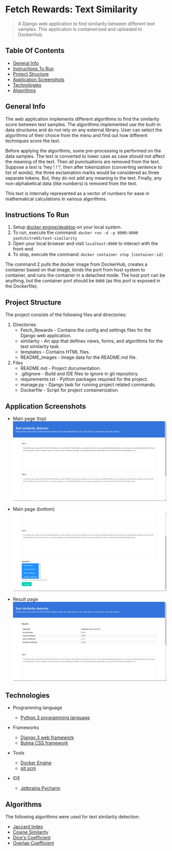 # Fetch Rewards: Text Similarity

> A Django web application to find similarity between different text samples.
> This application is containerized and uploaded to DockerHub.

## Table Of Contents

* [General Info](#general-info)
* [Instructions To Run](#instructions-to-run)
* [Project Structure](#project-structure)
* [Application Screenshots](#application-screenshots)
* [Technologies](#technologies)
* [Algorithms](#algorithms)

## General Info

The web application implements different algorithms to find the similarity score between text samples. The algorithms
implemented use the built-in data structures and do not rely on any external library. User can select the algorithms of
their choice from the menu and find out how different techniques score the text.

Before applying the algorithms, some pre-processing is performed on the data samples. The text is converted to lower
case as case should not affect the meaning of the text. Then all punctuations are removed from the text. Suppose a text
is 'hey ! ! !', then after tokenization (converting sentence to list of words), the three exclamation marks would be
considered as three separate tokens. But, they do not add any meaning to the text. Finally, any non-alphabetical data
(like numbers) is removed from the text.

This text is internally represented as a vector of numbers for ease in mathematical calculations in various algorithms.

## Instructions To Run

1. Setup [docker engine/desktop](https://docs.docker.com/engine/) on your local system.
2. To run, execute the command: `docker run -d -p 8000:8000 yashchitre03/text-similarity`
3. Open your local browser and visit  `localhost:8000` to interact with the front-end.
4. To stop, execute the command: `docker container stop [container-id]`

The command 2 pulls the docker image from DockerHub, creates a container based on that image,
binds the port from host system to container, and runs the container in a detached mode. The host port can be anything,
but the container port should be `8000` (as this port is exposed in the Dockerfile).

## Project Structure

The project consists of the following files and directories:

1. Directories
    * Fetch_Rewards - Contains the config and settings files for the Django web application.
    * similarity - An app that defines views, forms, and algorithms for the text similarity task.
    * templates - Contains HTML files.
    * README_images - Image data for the README.md file.
2. Files
    * README.md - Project documentation.
    * .gitignore - Build and IDE files to ignore in git repository.
    * requirements.txt - Python packages required for the project.
    * manage.py - Django task for running project related commands.
    * Dockerfile - Script for project containerization.

## Application Screenshots

* Main page (top)
  ![Main page (top)](https://github.com/yashchitre03/Fetch-Rewards/blob/main/README_images/main-1.png)

* Main page (bottom)
  ![Main page (bottom)](https://github.com/yashchitre03/Fetch-Rewards/blob/main/README_images/main-2.png)

* Result page
  ![Result page](https://github.com/yashchitre03/Fetch-Rewards/blob/main/README_images/res.png)

## Technologies

* Programming language
    * [Python 3 programming language](https://www.python.org/)

* Frameworks
    * [Django 3 web framework](https://www.djangoproject.com/)
    * [Bulma CSS framework](https://bulma.io/)

* Tools
    * [Docker Engine](https://docs.docker.com/engine/)
    * [git scm](https://git-scm.com/)

* IDE
    * [Jetbrains Pycharm](https://www.jetbrains.com/pycharm/)

## Algorithms

The following algorithms were used for text similarity detection:

* [Jaccard Index](https://en.wikipedia.org/wiki/Jaccard_index)
* [Cosine Similarity](https://en.wikipedia.org/wiki/Cosine_similarity)
* [Dice's Coefficient](https://en.wikipedia.org/wiki/S%C3%B8rensen%E2%80%93Dice_coefficient)
* [Overlap Coefficient](https://en.wikipedia.org/wiki/Overlap_coefficient)